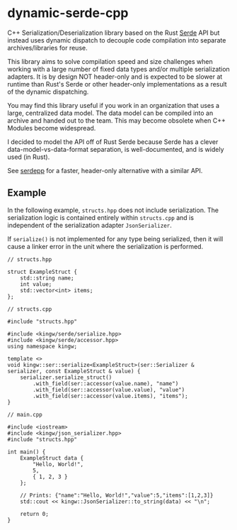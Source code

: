 # dynamic-serde-cpp

C++ Serialization/Deserialization library based on the Rust [Serde](https://serde.rs/) API but instead uses dynamic dispatch to decouple code compilation into separate archives/libraries for reuse.

This library aims to solve compilation speed and size challenges when working with a large number of fixed data types and/or multiple serialization adapters. It is by design NOT header-only and is expected to be slower at runtime than Rust's Serde or other header-only implementations as a result of the dynamic dispatching. 

You may find this library useful if you work in an organization that uses a large, centralized data model. The data model can be compiled into an archive and handed out to the team. This may become obsolete when C++ Modules become widespread.

I decided to model the API off of Rust Serde because Serde has a clever data-model-vs-data-format separation, is well-documented, and is widely used (in Rust).

See [serdepp](https://github.com/injae/serdepp/tree/main) for a faster, header-only alternative with a similar API.


## Example

In the following example, `structs.hpp` does not include serialization. The serialization logic is contained entirely within `structs.cpp` and is independent of the serialization adapter `JsonSerializer`.

If `serialize()` is not implemented for any type being serialized, then it will cause a linker error in the unit where the serialization is performed.
```
// structs.hpp

struct ExampleStruct {
    std::string name;
    int value;
    std::vector<int> items;
};
```
```
// structs.cpp

#include "structs.hpp"

#include <kingw/serde/serialize.hpp>
#include <kingw/serde/accessor.hpp>
using namespace kingw;

template <>
void kingw::ser::serialize<ExampleStruct>(ser::Serializer & serializer, const ExampleStruct & value) {
    serializer.serialize_struct()
        .with_field(ser::accessor(value.name), "name")
        .with_field(ser::accessor(value.value), "value")
        .with_field(ser::accessor(value.items), "items");
}
```
```
// main.cpp

#include <iostream>
#include <kingw/json_serializer.hpp>
#include "structs.hpp"

int main() {
    ExampleStruct data {
        "Hello, World!",
        5,
        { 1, 2, 3 }
    };

    // Prints: {"name":"Hello, World!","value":5,"items":[1,2,3]}
    std::cout << kingw::JsonSerializer::to_string(data) << "\n";
    
    return 0;
}
```
